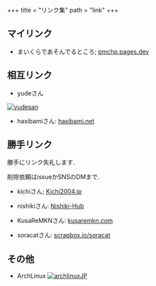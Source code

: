 
+++
title = "リンク集"
path = "link"
+++

## マイリンク
- まいくらであそんでるところ; [pmchp.pages.dev](https://pmchp.pages.dev)
## 相互リンク

- yudeさん

<a href=https://yude.jp> <img src="/images/yude_banner.png" alt="yudesan"/> </a>

- haxibamiさん: [haxibami.net](https://www.haxibami.net/)

## 勝手リンク
勝手にリンク失礼します.

削除依頼はissueかSNSのDMまで.


- kichiさん; [Kichi2004.jp](https://kichi2004.jp/)

- nishikiさん: [Nishiki-Hub](https://nishikiout.hatenablog.com/)

- KusaReMKNさん: [kusaremkn.com](https://kusaremkn.com/)

- soracatさん: [scrapbox.io/soracat](https://scrapbox.io/soracat/soracat)

## その他

- ArchLinux <a href=https://www.archlinux.jp><img src="/images/arch83x31.gif" alt="archlinuxJP"><a>


